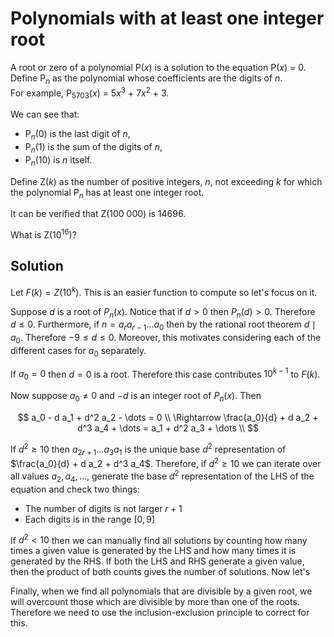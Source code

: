 # Polynomials with at least one integer root

<p>A root or zero of a polynomial P(<var>x</var>) is a solution to the equation P(<var>x</var>) = 0. <br />
Define P<sub><var>n</var></sub> as the polynomial whose coefficients are the digits of <var>n</var>.<br />
For example, P<sub>5703</sub>(<var>x</var>) = 5<var>x</var><sup>3</sup> + 7<var>x</var><sup>2</sup> + 3.</p>

<p>We can see that:</p><ul><li>P<sub><var>n</var></sub>(0) is the last digit of <var>n</var>,</li>
<li>P<sub><var>n</var></sub>(1) is the sum of the digits of <var>n</var>,</li>
<li>P<sub><var>n</var></sub>(10) is <var>n</var> itself.</li></ul><p>Define Z(<var>k</var>) as the number of positive integers, <var>n</var>, not exceeding <var>k</var> for which the polynomial P<sub><var>n</var></sub> has at least one integer root.</p>

<p>It can be verified that Z(100 000) is 14696.</p>

<p>What is Z(10<sup>16</sup>)?</p>

## Solution

Let $F(k) = Z(10^k)$. This is an easier function to compute so let's focus on it.

Suppose $d$ is a root of $P_n(x)$. Notice that if $d > 0$ then $P_n(d) > 0$. Therefore $d \le 0$. Furthermore, if $n = a_r a_{r-1} \dots a_0$ then by the rational root theorem $d \mid a_0$. Therefore $-9 \le d \le 0$. Moreover, this motivates considering each of the different cases for $a_0$ separately.

If $a_0 = 0$ then $d = 0$ is a root. Therefore this case contributes $10^{k-1}$ to $F(k)$.

Now suppose $a_0 \not= 0$ and $-d$ is an integer root of $P_n(x)$. Then

$$
a_0 - d a_1 + d^2 a_2 - \dots = 0 \\
\Rightarrow \frac{a_0}{d} + d a_2 + d^3 a_4 + \dots = a_1 + d^2 a_3 + \dots \\
$$

If $d^2 \ge 10$ then $a_{2r+1}\dots a_3 a_1$ is the unique base $d^2$ representation of $\frac{a_0}{d} + d a_2 + d^3 a_4$. Therefore, if $d^2 \ge 10$ we can iterate over all values $a_2, a_4, \dots$, generate the base $d^2$ representation of the LHS of the equation and check two things:

- The number of digits is not larger $r+1$
- Each digits is in the range $[0, 9]$

If $d^2 \lt 10$ then we can manually find all solutions by counting how many times a given value is generated by the LHS and how many times it is generated by the RHS. If both the LHS and RHS generate a given value, then the product of both counts gives the number of solutions. Now let's

Finally, when we find all polynomials that are divisible by a given root, we will overcount those which are divisible by more than one of the roots. Therefore we need to use the inclusion-exclusion principle to correct for this.